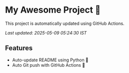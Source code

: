 # My Awesome Project 🚀

This project is automatically updated using GitHub Actions.

_Last updated: 2025-05-09 05:24:30 IST_

## Features
- Auto-update README using Python 🐍
- Auto Git push with GitHub Actions 🤖
